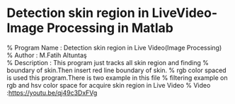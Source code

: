# Detection skin region in LiveVideo-Image Processing in Matlab
% Program Name : Detection skin region in Live Video(Image Processing)                
% Author       : M.Fatih Altuntaş                                             
% Description  : This program just tracks all skin region and finding
% boundary of skin.Then insert red line boundary of skin.
% rgb color spaced is used this program.There is two example in this file
% filtering example on rgb and hsv color space for acquire skin region in Live Video
% Video :https://youtu.be/qj49c3DxFVg

